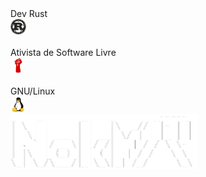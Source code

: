 <div style="display: inline_block">
<span>Dev Rust</span>
<br>
<img width="25px" src="rust.png">
<br>
<br>
<span>Ativista de Software Livre</span>
<br>
<img width="25px" src="ativismo.png">
<br>
<br>
<span>GNU/Linux</span>
<br>
<img width="25px" src="linux.png">
<br>
<img width="300px" src="nokyr.png">

</div>
